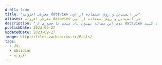 ```yaml
---
draft: true
title: "معرفی افزونه dataview در ابسیدین و روش استفاده از اون"
aliases: معرفی افزونه dataview در ابسیدین و روش استفاده از اون
description: "توی این مقاله بهتون یاد میدم تا چجوری از dataview در ابسیدین تون استفاده کنید تا لیست ها و جدول های داینامیک از یادداشت هاتون ایجاد کنید."
publishDate: 2023-09-27
updatedDate: 2023-09-27
image: http://files.zachshirow.ir/Posts/
tags:
  - بلاگ
  - obsidian
  - افزونه
---
```





